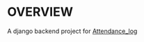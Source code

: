 # OVERVIEW
A django backend project for [Attendance_log](https://github.com/Aman-2334/Attendance_log)
